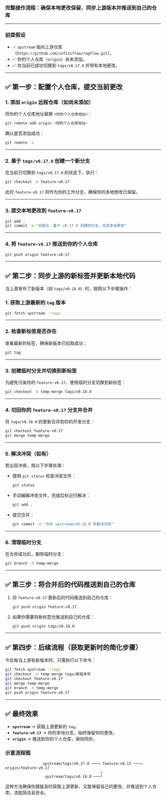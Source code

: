### **完整操作流程：确保本地更改保留、同步上游版本并推送到自己的仓库**

------

### **前提假设**

- ✅ `upstream` 指向上游仓库（`https://github.com/infiniflow/ragflow.git`）。
- ✅ 你的个人仓库（`origin`）尚未添加。
- ✅ 你当前已成功切换到 `tags/v0.17.0` 并带有本地更改。

------

## **✅ 第一步：配置个人仓库，提交当前更改**

### **1. 添加 `origin` 远程仓库（如尚未添加）**

将你的个人仓库地址替换 `<你的个人仓库地址>`：

```bash
git remote add origin <你的个人仓库地址>
```

确认是否添加成功：

```bash
git remote -v
```

------

### **2. 基于 `tags/v0.17.0` 创建一个新分支**

在当前已切换到 `tags/v0.17.0` 的状态下，执行：

```bash
git checkout -b feature-v0.17
```

此时 `feature-v0.17` 将作为你的工作分支，确保你的本地修改已保留。

------

### **3. 提交本地更改到 `feature-v0.17`**

```bash
git add .
git commit -m "初始化：基于 v0.17.0 创建的分支，包含本地更改"
```

------

### **4. 将 `feature-v0.17` 推送到你的个人仓库**

```bash
git push origin feature-v0.17
```

------

## **✅ 第二步：同步上游的新标签并更新本地代码**

当上游发布了新版本（如 `tags/v0.18.0`）时，按照以下步骤操作：

### **1. 获取上游最新的 `tag` 版本**

```bash
git fetch upstream --tags
```

------

### **2. 检查新标签是否存在**

查看最新的标签，确保新版本已拉取成功：

```bash
git tag
```

------

### **3. 创建临时分支并切换到新标签**

为避免污染你的 `feature-v0.17`，使用临时分支切换到新标签：

```bash
git checkout -b temp-merge tags/v0.18.0
```

------

### **4. 切回你的 `feature-v0.17` 分支并合并**

将 `tags/v0.18.0` 的更新合并到你的开发分支：

```bash
git checkout feature-v0.17
git merge temp-merge
```

------

### **5. 解决冲突（如有）**

若出现冲突，按以下步骤处理：

- 使用 `git status` 检查冲突文件：

  ```bash
  git status
  ```

- 手动编辑冲突文件，完成后标记已解决：

  ```bash
  git add .
  ```

- 提交合并：

  ```bash
  git commit -m "合并 upstream/v0.18.0 并解决冲突"
  ```

------

### **6. 清理临时分支**

在合并成功后，删除临时分支：

```bash
git branch -d temp-merge
```

------

## **✅ 第三步：将合并后的代码推送到自己的仓库**

1. 将 `feature-v0.17` 更新后的代码推送到自己的仓库：

   ```bash
   git push origin feature-v0.17
   ```

2. 如果你需要将新标签也推送到自己的仓库：

   ```bash
   git push origin tags/v0.18.0
   ```

------

## **✅ 第四步：后续流程（获取更新时的简化步骤）**

今后每当上游有新版本时，只需执行以下命令：

```bash
git fetch upstream --tags
git checkout -b temp-merge tags/新版本号
git checkout feature-v0.17
git merge temp-merge
git branch -d temp-merge
git push origin feature-v0.17
```

------

## **✅ 最终效果**

- **`upstream`** → 获取上游更新的 `tag`。
- **`feature-v0.17`** → 你的本地分支，始终保留你的更改。
- **`origin`** → 推送到你的个人仓库，保持同步。

### **示意流程图**

```
                 upstream/tags/v0.17.0 ───→ feature-v0.17 ───→ origin/feature-v0.17
                                           ↑
                  upstream/tags/v0.18.0 ───┘
```

这种方法确保你既能及时获取上游更新，又能保留自己的更改，并推送到个人仓库，流程简洁且安全。